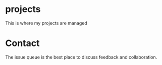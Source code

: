 # projects
This is where my projects are managed

# Contact
The issue queue is the best place to discuss feedback and collaboration. 
